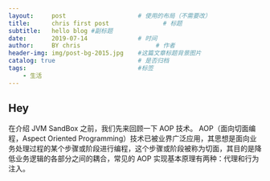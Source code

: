 ```yaml
---
layout:     post                    # 使用的布局（不需要改）
title:      chris first post               # 标题 
subtitle:   hello blog #副标题
date:       2019-07-14              # 时间
author:     BY chris                     # 作者
header-img: img/post-bg-2015.jpg    #这篇文章标题背景图片
catalog: true                       # 是否归档
tags:                               #标签
    - 生活
---
```


## Hey
在介绍 JVM SandBox 之前，我们先来回顾一下 AOP 技术。
AOP（面向切面编程，Aspect Oriented Programming）技术已被业界广泛应用，其思想是面向业务处理过程的某个步骤或阶段进行编程，这个步骤或阶段被称为切面，其目的是降低业务逻辑的各部分之间的耦合，常见的 AOP 实现基本原理有两种：代理和行为注入。

